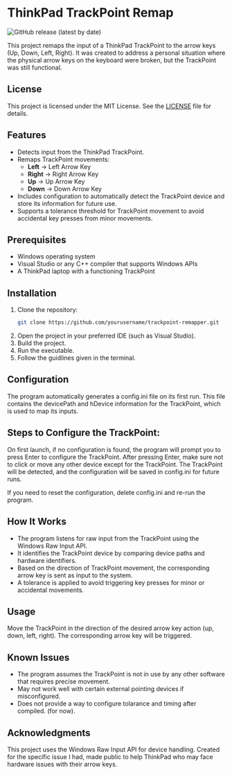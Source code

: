 # ThinkPad TrackPoint Remap
![GitHub release (latest by date)](https://img.shields.io/github/v/release/Dark-Zeus/thinkpad-trackpoint-remap?label=Github%20Release)

This project remaps the input of a ThinkPad TrackPoint to the arrow keys (Up, Down, Left, Right). It was created to address a personal situation where the physical arrow keys on the keyboard were broken, but the TrackPoint was still functional.

## License
This project is licensed under the MIT License. See the [LICENSE](LICENSE) file for details.

## Features

- Detects input from the ThinkPad TrackPoint.
- Remaps TrackPoint movements:
  - **Left** → Left Arrow Key
  - **Right** → Right Arrow Key
  - **Up** → Up Arrow Key
  - **Down** → Down Arrow Key
- Includes configuration to automatically detect the TrackPoint device and store its information for future use.
- Supports a tolerance threshold for TrackPoint movement to avoid accidental key presses from minor movements.

## Prerequisites

- Windows operating system
- Visual Studio or any C++ compiler that supports Windows APIs
- A ThinkPad laptop with a functioning TrackPoint

## Installation

1. Clone the repository:
   ```bash
   git clone https://github.com/yourusername/trackpoint-remapper.git
   ```
2. Open the project in your preferred IDE (such as Visual Studio).
3. Build the project.
4. Run the executable.
5. Follow the guidlines given in the terminal.

## Configuration
The program automatically generates a config.ini file on its first run. This file contains the devicePath and hDevice information for the TrackPoint, which is used to map its inputs.

## Steps to Configure the TrackPoint:
On first launch, if no configuration is found, the program will prompt you to press Enter to configure the TrackPoint.
After pressing Enter, make sure not to click or move any other device except for the TrackPoint.
The TrackPoint will be detected, and the configuration will be saved in config.ini for future runs.

If you need to reset the configuration, delete config.ini and re-run the program.

## How It Works
* The program listens for raw input from the TrackPoint using the Windows Raw Input API.
* It identifies the TrackPoint device by comparing device paths and hardware identifiers.
* Based on the direction of TrackPoint movement, the corresponding arrow key is sent as input to the system.
* A tolerance is applied to avoid triggering key presses for minor or accidental movements.

## Usage
Move the TrackPoint in the direction of the desired arrow key action (up, down, left, right).
The corresponding arrow key will be triggered.

## Known Issues
* The program assumes the TrackPoint is not in use by any other software that requires precise movement.
* May not work well with certain external pointing devices if misconfigured.
* Does not provide a way to configure tolarance and timing after compiled. (for now).

## Acknowledgments
This project uses the Windows Raw Input API for device handling.
Created for the specific issue I had, made public to help ThinkPad who may face hardware issues with their arrow keys.

